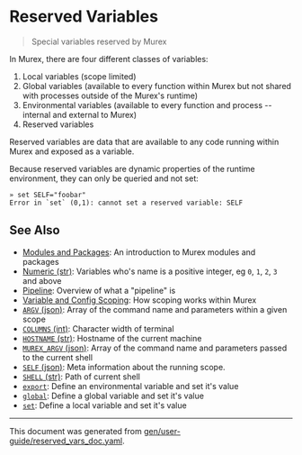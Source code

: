 # Reserved Variables

> Special variables reserved by Murex

In Murex, there are four different classes of variables:
1. Local variables (scope limited)
2. Global variables (available to every function within Murex but not shared
    with processes outside of the Murex's runtime)
3. Environmental variables (available to every function and process -- internal
    and external to Murex)
4. Reserved variables

Reserved variables are data that are available to any code running within
Murex and exposed as a variable.

Because reserved variables are dynamic properties of the runtime environment,
they can only be queried and not set:
```
» set SELF="foobar"
Error in `set` (0,1): cannot set a reserved variable: SELF
```

## See Also

* [Modules and Packages](../user-guide/modules.md):
  An introduction to Murex modules and packages
* [Numeric (str)](../variables/numeric.md):
  Variables who's name is a positive integer, eg `0`, `1`, `2`, `3` and above
* [Pipeline](../user-guide/pipeline.md):
  Overview of what a "pipeline" is
* [Variable and Config Scoping](../user-guide/scoping.md):
  How scoping works within Murex
* [`ARGV` (json)](../variables/argv.md):
  Array of the command name and parameters within a given scope
* [`COLUMNS` (int)](../variables/columns.md):
  Character width of terminal
* [`HOSTNAME` (str)](../variables/hostname.md):
  Hostname of the current machine
* [`MUREX_ARGV` (json)](../variables/murex_argv.md):
  Array of the command name and parameters passed to the current shell
* [`SELF` (json)](../variables/self.md):
  Meta information about the running scope.
* [`SHELL` (str)](../variables/shell.md):
  Path of current shell
* [`export`](../commands/export.md):
  Define an environmental variable and set it's value
* [`global`](../commands/global.md):
  Define a global variable and set it's value
* [`set`](../commands/set.md):
  Define a local variable and set it's value

<hr/>

This document was generated from [gen/user-guide/reserved_vars_doc.yaml](https://github.com/lmorg/murex/blob/master/gen/user-guide/reserved_vars_doc.yaml).